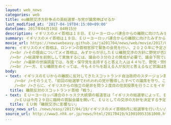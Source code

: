 ```yaml
---
layout: web_news
categories: web
title: eu離脱交渉方針争点の英総選挙-与党が議席伸ばせるか
last_modified_at: '2017-04-19T04:15:00+09:00'
datetime: 2017年04月19日 04時15分
description: イギリスのメイ首相は１８日、ＥＵ＝ヨーロッパ連合からの離脱に向けたみずからの交渉方針を争点に、総選挙を前倒しして、ことし６月に行いたい考えを示しましたが、今も離脱をめぐるイギリスの世論は割れており、メイ首相が思惑どおり議席を伸ばせるのか注目されます。
summary: イギリスのメイ首相は１８日、ＥＵ＝ヨーロッパ連合からの離脱に向けたみずからの交渉方針を争点に、総選挙を前倒しして、ことし６月に行いたい考えを示しましたが、今も離脱をめぐるイギリスの世論は割れており、メイ首相が思惑どおり議席を伸ばせるのか注目されます。
movie_url: https://newswebeasy.github.io/ja201704/news/web/movie/2017/04/19/k10010953361000.mp4
more: イギリスのメイ首相は、ロンドンの首相官邸で緊急の会見を行い、２０２０年に予定されていた総選挙を前倒しして、ことし６月８日に実施したいという意向を明らかにしました。<br
  /><br />その理由についてメイ首相は、みずからが示したＥＵ離脱交渉の方針に野党が否定的な対応をとっていると批判したうえで、「今総選挙を実施しなければ政治ゲームが続くことになる。野党の対応はヨーロッパとの交渉にあたる政府の立場を弱めることになる」と説明しました。<br
  /><br />総選挙を前倒しして実施するには、議会の３分の２の賛成が必要で、議会下院では１９日に審議が行われる予定ですが、最大野党の労働党も賛成する考えを示していることから、メイ首相の意向どおり、前倒しが決まるものと見られます。<br
  /><br />最新の世論調査では、与党・保守党を支持すると答えた人は４４％で、野党・労働党の２３％を大きく上回っているため、メイ首相としてはこのまま総選挙に勝利して支持基盤を固めたうえで、ＥＵとの離脱交渉にのぞみたい思惑だと見られます。<br
  /><br />一方、ＥＵ離脱をめぐっては、今も４０％を超える人が反対と答えるなど世論は割れたままで、メイ首相が思惑どおりに議席を伸ばせるかどうか注目されます。
body:
- text: イギリスのＥＵからの離脱に反対してきたスコットランド自治政府のスタージョン首相は、「メイ首相の発表は、すべてが自分の政党のため、小さな私利私欲のためであり、国全体の利益のためではないことは明らかだ。彼女に同意しない人たちを排除し、国をますます右傾化させるために自由な裁量を得ようとしているのは明白だ」と批判しました。<br
    /><br />そのうえで、「前回の総選挙でわれわれの党が獲得したすべての議席を守り、この選挙を勝利するために戦っていく」と述べ、総選挙に向け、みずからが率いるスコットランド民族党への支持を呼びかけていく姿勢を強調しました。<br
    /><br />さらに、イギリスからの独立の是非を問う２度目の住民投票を行うことをイギリス政府に求めていく方針について、「住民投票を求める立場は変わらず、この選挙戦でも明らかにしていく。保守党政権がわれわれの未来を決めるのではなく、われわれがスコットランドのための未来を決めるべきときだ。選挙を通じてその方針を訴え、それは選挙後も変わらない」と述べ、独立の是非を問う住民投票の実施を求める方針は変わらないと強調しました。
  title: 離脱反対のスコットランド首相「戦う」
- text: ＥＵ＝ヨーロッパ連合のトゥスク大統領の報道官は「イギリスの総選挙によって、ＥＵ加盟２７か国の計画が変更されることはない」と述べイギリスとの離脱交渉に影響はないとの考えを示しました。<br
    />ＥＵは今月２９日に臨時の首脳会議を開いて、ＥＵとしての交渉の方針を決定する予定で、早ければ来月下旬にもイギリスとの交渉を始めるとしています。
  title: ＥＵ側「離脱交渉に影響ない」
easy_news_url: /news/easy/2017/04/19/イギリスのメイ首相6月に総選挙を行いたい/
source_url: http://www3.nhk.or.jp/news/html/20170419/k10010953361000.html
...
```

